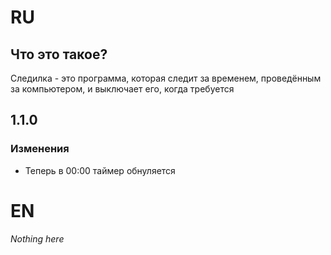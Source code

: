 # RU

## Что это такое?
Следилка - это программа, которая следит за временем, проведённым за компьютером, и выключает его, когда требуется

## 1.1.0

### Изменения
 - Теперь в 00:00 таймер обнуляется

# EN
*Nothing here*
